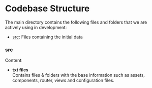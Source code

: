 # Codebase Structure

The main directory contains the following files and folders that we are actively using in development: 

- [src](): 
  Files containing the initial data

### src
Content:

+ **txt files** <br> Contains files & folders with the base information such as assets, components, router, views and configuration files.